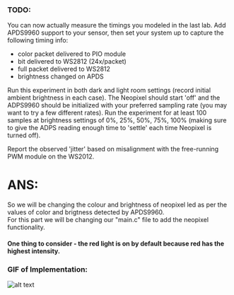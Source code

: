 ### TODO:

You can now actually measure the timings you modeled in the last lab. Add APDS9960 support to your sensor, then set your system up to capture the following timing info:
- color packet delivered to PIO module
- bit delivered to WS2812 (24x/packet)
- full packet delivered to WS2812
- brightness changed on APDS

Run this experiment in both dark and light room settings (record initial ambient brightness in each case). The Neopixel should start 'off' and the ADPS9960 should be initialized with your preferred sampling rate (you may want to try a few different rates). Run the experiment for at least 100 samples at brightness settings of 0%, 25%, 50%, 75%, 100% (making sure to give the ADPS reading enough time to 'settle' each time Neopixel is turned off).

Report the observed 'jitter' based on misalignment with the free-running PWM module on the WS2012.
# ANS:<br />
So we will be changing the colour and brightness of neopixel led as per the values of color and brigtness detected by APDS9960.<br />
For this part we will be changing our "main.c" file to add the neopixel functionality.<br />
#### One thing to consider - the red light is on by default because red has the highest intensity.<br />
### GIF of Implementation:<br />
![alt text](https://github.com/satyajeetburla/ese519-2022-lab2-2B/blob/main/lab/09_lab_on_a_chip/lab_9%2000_00_00-00_00_30.gif)<br />
